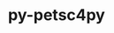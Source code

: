 ---
title: "py-petsc4py"
layout: cache
categories: [package, develop]
meta: {"versions": ["3.21.3", "3.21.4", "3.21.5"], "compilers": ["cce@=15.0.1", "gcc@=11.4.0", "gcc@=9.4.0", "oneapi@=2024.2.0", "oneapi@=2024.2.1"], "oss": ["rhel8", "ubuntu20.04", "ubuntu22.04"], "platforms": ["linux"], "targets": ["neoverse_v1", "neoverse_v2", "ppc64le", "x86_64_v3", "zen4"], "stacks": ["e4s", "e4s-cray-rhel", "e4s-neoverse-v2", "e4s-neoverse_v1", "e4s-oneapi", "e4s-power", "root"], "num_specs": 115, "num_specs_by_stack": {"root": 115, "e4s-cray-rhel": 19, "e4s-power": 19, "e4s-neoverse_v1": 20, "e4s-neoverse-v2": 20, "e4s": 19, "e4s-oneapi": 18}}
spec_details: [{"hash": "svro6z4ogvsu7s3zg3546c4rrkij7qmg", "compiler": "cce@=15.0.1", "versions": ["3.21.4"], "os": "rhel8", "platform": "linux", "target": "zen4", "variants": ["build_system=python_pip", "+mpi"], "stacks": ["root", "e4s-cray-rhel"], "size": "-", "tarball": "https://binaries.spack.io/develop/build_cache/linux-rhel8-zen4/cce-15.0.1/py-petsc4py-3.21.4/linux-rhel8-zen4-cce-15.0.1-py-petsc4py-3.21.4-svro6z4ogvsu7s3zg3546c4rrkij7qmg.spack"}, {"hash": "wkrttvf6yv2r2442zrvad4ufz6ssj2kh", "compiler": "cce@=15.0.1", "versions": ["3.21.4"], "os": "rhel8", "platform": "linux", "target": "zen4", "variants": ["build_system=python_pip", "+mpi"], "stacks": ["root", "e4s-cray-rhel"], "size": "-", "tarball": "https://binaries.spack.io/develop/build_cache/linux-rhel8-zen4/cce-15.0.1/py-petsc4py-3.21.4/linux-rhel8-zen4-cce-15.0.1-py-petsc4py-3.21.4-wkrttvf6yv2r2442zrvad4ufz6ssj2kh.spack"}, {"hash": "n2rm2s2dqhr4mqyc4znhfr4dccrswcsi", "compiler": "cce@=15.0.1", "versions": ["3.21.4"], "os": "rhel8", "platform": "linux", "target": "zen4", "variants": ["build_system=python_pip", "+mpi"], "stacks": ["root", "e4s-cray-rhel"], "size": "-", "tarball": "https://binaries.spack.io/develop/build_cache/linux-rhel8-zen4/cce-15.0.1/py-petsc4py-3.21.4/linux-rhel8-zen4-cce-15.0.1-py-petsc4py-3.21.4-n2rm2s2dqhr4mqyc4znhfr4dccrswcsi.spack"}, {"hash": "3nr4pvfgocgt4266gmbqp3zdp5uof3gd", "compiler": "cce@=15.0.1", "versions": ["3.21.5"], "os": "rhel8", "platform": "linux", "target": "zen4", "variants": ["build_system=python_pip", "+mpi"], "stacks": ["root", "e4s-cray-rhel"], "size": "-", "tarball": "https://binaries.spack.io/develop/build_cache/linux-rhel8-zen4/cce-15.0.1/py-petsc4py-3.21.5/linux-rhel8-zen4-cce-15.0.1-py-petsc4py-3.21.5-3nr4pvfgocgt4266gmbqp3zdp5uof3gd.spack"}, {"hash": "hlgajmocooxcktu2zwqck3vl7lv4yzlt", "compiler": "cce@=15.0.1", "versions": ["3.21.5"], "os": "rhel8", "platform": "linux", "target": "zen4", "variants": ["build_system=python_pip", "+mpi"], "stacks": ["root", "e4s-cray-rhel"], "size": "-", "tarball": "https://binaries.spack.io/develop/build_cache/linux-rhel8-zen4/cce-15.0.1/py-petsc4py-3.21.5/linux-rhel8-zen4-cce-15.0.1-py-petsc4py-3.21.5-hlgajmocooxcktu2zwqck3vl7lv4yzlt.spack"}, {"hash": "axnydpvubte3jtfudanag5cgyy3uszkk", "compiler": "cce@=15.0.1", "versions": ["3.21.3"], "os": "rhel8", "platform": "linux", "target": "zen4", "variants": ["build_system=python_pip", "+mpi"], "stacks": ["root", "e4s-cray-rhel"], "size": "-", "tarball": "https://binaries.spack.io/develop/build_cache/linux-rhel8-zen4/cce-15.0.1/py-petsc4py-3.21.3/linux-rhel8-zen4-cce-15.0.1-py-petsc4py-3.21.3-axnydpvubte3jtfudanag5cgyy3uszkk.spack"}, {"hash": "fnmcuopcurf6mlvytbaq44nslowb3del", "compiler": "cce@=15.0.1", "versions": ["3.21.3"], "os": "rhel8", "platform": "linux", "target": "zen4", "variants": ["build_system=python_pip", "+mpi"], "stacks": ["root", "e4s-cray-rhel"], "size": "-", "tarball": "https://binaries.spack.io/develop/build_cache/linux-rhel8-zen4/cce-15.0.1/py-petsc4py-3.21.3/linux-rhel8-zen4-cce-15.0.1-py-petsc4py-3.21.3-fnmcuopcurf6mlvytbaq44nslowb3del.spack"}, {"hash": "2hvi2ridpotirkfd4m5uegqstukucico", "compiler": "cce@=15.0.1", "versions": ["3.21.4"], "os": "rhel8", "platform": "linux", "target": "zen4", "variants": ["build_system=python_pip", "+mpi"], "stacks": ["root", "e4s-cray-rhel"], "size": "-", "tarball": "https://binaries.spack.io/develop/build_cache/linux-rhel8-zen4/cce-15.0.1/py-petsc4py-3.21.4/linux-rhel8-zen4-cce-15.0.1-py-petsc4py-3.21.4-2hvi2ridpotirkfd4m5uegqstukucico.spack"}, {"hash": "g53nbtfoowlzrtnvilre7dm72rfmg2h5", "compiler": "cce@=15.0.1", "versions": ["3.21.4"], "os": "rhel8", "platform": "linux", "target": "zen4", "variants": ["build_system=python_pip", "+mpi"], "stacks": ["root", "e4s-cray-rhel"], "size": "-", "tarball": "https://binaries.spack.io/develop/build_cache/linux-rhel8-zen4/cce-15.0.1/py-petsc4py-3.21.4/linux-rhel8-zen4-cce-15.0.1-py-petsc4py-3.21.4-g53nbtfoowlzrtnvilre7dm72rfmg2h5.spack"}, {"hash": "hec3tmopiwp6zxeyevpixhpavv3bq23v", "compiler": "cce@=15.0.1", "versions": ["3.21.4"], "os": "rhel8", "platform": "linux", "target": "zen4", "variants": ["build_system=python_pip", "+mpi"], "stacks": ["root", "e4s-cray-rhel"], "size": "-", "tarball": "https://binaries.spack.io/develop/build_cache/linux-rhel8-zen4/cce-15.0.1/py-petsc4py-3.21.4/linux-rhel8-zen4-cce-15.0.1-py-petsc4py-3.21.4-hec3tmopiwp6zxeyevpixhpavv3bq23v.spack"}, {"hash": "i36gcd2qivijdzeln5yhwem6bscq3usm", "compiler": "cce@=15.0.1", "versions": ["3.21.4"], "os": "rhel8", "platform": "linux", "target": "zen4", "variants": ["build_system=python_pip", "+mpi"], "stacks": ["root", "e4s-cray-rhel"], "size": "-", "tarball": "https://binaries.spack.io/develop/build_cache/linux-rhel8-zen4/cce-15.0.1/py-petsc4py-3.21.4/linux-rhel8-zen4-cce-15.0.1-py-petsc4py-3.21.4-i36gcd2qivijdzeln5yhwem6bscq3usm.spack"}, {"hash": "6yeiknjfaqn4ht3sfv44iqdgusidfrk4", "compiler": "cce@=15.0.1", "versions": ["3.21.4"], "os": "rhel8", "platform": "linux", "target": "zen4", "variants": ["build_system=python_pip", "+mpi"], "stacks": ["root", "e4s-cray-rhel"], "size": "-", "tarball": "https://binaries.spack.io/develop/build_cache/linux-rhel8-zen4/cce-15.0.1/py-petsc4py-3.21.4/linux-rhel8-zen4-cce-15.0.1-py-petsc4py-3.21.4-6yeiknjfaqn4ht3sfv44iqdgusidfrk4.spack"}, {"hash": "iab77kcnujcq5uliazcnaohw4fj7usyr", "compiler": "cce@=15.0.1", "versions": ["3.21.3"], "os": "rhel8", "platform": "linux", "target": "zen4", "variants": ["build_system=python_pip", "+mpi"], "stacks": ["root", "e4s-cray-rhel"], "size": "-", "tarball": "https://binaries.spack.io/develop/build_cache/linux-rhel8-zen4/cce-15.0.1/py-petsc4py-3.21.3/linux-rhel8-zen4-cce-15.0.1-py-petsc4py-3.21.3-iab77kcnujcq5uliazcnaohw4fj7usyr.spack"}, {"hash": "2yfrstgfx36qk2vivbrlapanwy4ismta", "compiler": "cce@=15.0.1", "versions": ["3.21.4"], "os": "rhel8", "platform": "linux", "target": "zen4", "variants": ["build_system=python_pip", "+mpi"], "stacks": ["root", "e4s-cray-rhel"], "size": "-", "tarball": "https://binaries.spack.io/develop/build_cache/linux-rhel8-zen4/cce-15.0.1/py-petsc4py-3.21.4/linux-rhel8-zen4-cce-15.0.1-py-petsc4py-3.21.4-2yfrstgfx36qk2vivbrlapanwy4ismta.spack"}, {"hash": "rwagiutx54bsln5m7bysp4rqvtosaqcl", "compiler": "cce@=15.0.1", "versions": ["3.21.5"], "os": "rhel8", "platform": "linux", "target": "zen4", "variants": ["build_system=python_pip", "+mpi"], "stacks": ["root", "e4s-cray-rhel"], "size": "-", "tarball": "https://binaries.spack.io/develop/build_cache/linux-rhel8-zen4/cce-15.0.1/py-petsc4py-3.21.5/linux-rhel8-zen4-cce-15.0.1-py-petsc4py-3.21.5-rwagiutx54bsln5m7bysp4rqvtosaqcl.spack"}, {"hash": "u4kl4vjn556qo5cic7i5flv6gpxyh5q4", "compiler": "cce@=15.0.1", "versions": ["3.21.5"], "os": "rhel8", "platform": "linux", "target": "zen4", "variants": ["build_system=python_pip", "+mpi"], "stacks": ["root", "e4s-cray-rhel"], "size": "-", "tarball": "https://binaries.spack.io/develop/build_cache/linux-rhel8-zen4/cce-15.0.1/py-petsc4py-3.21.5/linux-rhel8-zen4-cce-15.0.1-py-petsc4py-3.21.5-u4kl4vjn556qo5cic7i5flv6gpxyh5q4.spack"}, {"hash": "sacgnadgaq3b34r44pn6ijkofkmn2kog", "compiler": "cce@=15.0.1", "versions": ["3.21.5"], "os": "rhel8", "platform": "linux", "target": "zen4", "variants": ["build_system=python_pip", "+mpi"], "stacks": ["root", "e4s-cray-rhel"], "size": "-", "tarball": "https://binaries.spack.io/develop/build_cache/linux-rhel8-zen4/cce-15.0.1/py-petsc4py-3.21.5/linux-rhel8-zen4-cce-15.0.1-py-petsc4py-3.21.5-sacgnadgaq3b34r44pn6ijkofkmn2kog.spack"}, {"hash": "372fppw5qjaxri7hqg5m76yqam64f7nz", "compiler": "cce@=15.0.1", "versions": ["3.21.5"], "os": "rhel8", "platform": "linux", "target": "zen4", "variants": ["build_system=python_pip", "+mpi"], "stacks": ["root", "e4s-cray-rhel"], "size": "-", "tarball": "https://binaries.spack.io/develop/build_cache/linux-rhel8-zen4/cce-15.0.1/py-petsc4py-3.21.5/linux-rhel8-zen4-cce-15.0.1-py-petsc4py-3.21.5-372fppw5qjaxri7hqg5m76yqam64f7nz.spack"}, {"hash": "hlfjxs3wwxnqyahfey7g2z6qtfpzgc66", "compiler": "cce@=15.0.1", "versions": ["3.21.4"], "os": "rhel8", "platform": "linux", "target": "zen4", "variants": ["build_system=python_pip", "+mpi"], "stacks": ["root", "e4s-cray-rhel"], "size": "-", "tarball": "https://binaries.spack.io/develop/build_cache/linux-rhel8-zen4/cce-15.0.1/py-petsc4py-3.21.4/linux-rhel8-zen4-cce-15.0.1-py-petsc4py-3.21.4-hlfjxs3wwxnqyahfey7g2z6qtfpzgc66.spack"}, {"hash": "5kcumkfid3tvzpuhqdn3vponazgqjbr2", "compiler": "gcc@=9.4.0", "versions": ["3.21.4"], "os": "ubuntu20.04", "platform": "linux", "target": "ppc64le", "variants": ["build_system=python_pip", "+mpi"], "stacks": ["root", "e4s-power"], "size": "-", "tarball": "https://binaries.spack.io/develop/build_cache/linux-ubuntu20.04-ppc64le/gcc-9.4.0/py-petsc4py-3.21.4/linux-ubuntu20.04-ppc64le-gcc-9.4.0-py-petsc4py-3.21.4-5kcumkfid3tvzpuhqdn3vponazgqjbr2.spack"}, {"hash": "b3jb2kt63bz3pbhueg35gpyb2qhv6c6e", "compiler": "gcc@=9.4.0", "versions": ["3.21.4"], "os": "ubuntu20.04", "platform": "linux", "target": "ppc64le", "variants": ["build_system=python_pip", "+mpi"], "stacks": ["root", "e4s-power"], "size": "-", "tarball": "https://binaries.spack.io/develop/build_cache/linux-ubuntu20.04-ppc64le/gcc-9.4.0/py-petsc4py-3.21.4/linux-ubuntu20.04-ppc64le-gcc-9.4.0-py-petsc4py-3.21.4-b3jb2kt63bz3pbhueg35gpyb2qhv6c6e.spack"}, {"hash": "eu32xjelbonpvkd6v6htvmv57d77wrv3", "compiler": "gcc@=9.4.0", "versions": ["3.21.5"], "os": "ubuntu20.04", "platform": "linux", "target": "ppc64le", "variants": ["build_system=python_pip", "+mpi"], "stacks": ["root", "e4s-power"], "size": "-", "tarball": "https://binaries.spack.io/develop/build_cache/linux-ubuntu20.04-ppc64le/gcc-9.4.0/py-petsc4py-3.21.5/linux-ubuntu20.04-ppc64le-gcc-9.4.0-py-petsc4py-3.21.5-eu32xjelbonpvkd6v6htvmv57d77wrv3.spack"}, {"hash": "ncnzynwuk3qwjk26p6mi56r4ih5y5nxq", "compiler": "gcc@=9.4.0", "versions": ["3.21.4"], "os": "ubuntu20.04", "platform": "linux", "target": "ppc64le", "variants": ["build_system=python_pip", "+mpi"], "stacks": ["root", "e4s-power"], "size": "-", "tarball": "https://binaries.spack.io/develop/build_cache/linux-ubuntu20.04-ppc64le/gcc-9.4.0/py-petsc4py-3.21.4/linux-ubuntu20.04-ppc64le-gcc-9.4.0-py-petsc4py-3.21.4-ncnzynwuk3qwjk26p6mi56r4ih5y5nxq.spack"}, {"hash": "dooqoygxwah3rxhjozhbxj34mtmcyabc", "compiler": "gcc@=9.4.0", "versions": ["3.21.3"], "os": "ubuntu20.04", "platform": "linux", "target": "ppc64le", "variants": ["build_system=python_pip", "+mpi"], "stacks": ["root", "e4s-power"], "size": "-", "tarball": "https://binaries.spack.io/develop/build_cache/linux-ubuntu20.04-ppc64le/gcc-9.4.0/py-petsc4py-3.21.3/linux-ubuntu20.04-ppc64le-gcc-9.4.0-py-petsc4py-3.21.3-dooqoygxwah3rxhjozhbxj34mtmcyabc.spack"}, {"hash": "obacocr5qh2hndtxyfyaqp72dkozqgv5", "compiler": "gcc@=9.4.0", "versions": ["3.21.3"], "os": "ubuntu20.04", "platform": "linux", "target": "ppc64le", "variants": ["build_system=python_pip", "+mpi"], "stacks": ["root", "e4s-power"], "size": "-", "tarball": "https://binaries.spack.io/develop/build_cache/linux-ubuntu20.04-ppc64le/gcc-9.4.0/py-petsc4py-3.21.3/linux-ubuntu20.04-ppc64le-gcc-9.4.0-py-petsc4py-3.21.3-obacocr5qh2hndtxyfyaqp72dkozqgv5.spack"}, {"hash": "onwsugfdarxggugkhlw2odeabs55bbr2", "compiler": "gcc@=9.4.0", "versions": ["3.21.4"], "os": "ubuntu20.04", "platform": "linux", "target": "ppc64le", "variants": ["build_system=python_pip", "+mpi"], "stacks": ["root", "e4s-power"], "size": "-", "tarball": "https://binaries.spack.io/develop/build_cache/linux-ubuntu20.04-ppc64le/gcc-9.4.0/py-petsc4py-3.21.4/linux-ubuntu20.04-ppc64le-gcc-9.4.0-py-petsc4py-3.21.4-onwsugfdarxggugkhlw2odeabs55bbr2.spack"}, {"hash": "ca7cjxeqs36wspisdeeumisrmxd3n3ia", "compiler": "gcc@=9.4.0", "versions": ["3.21.4"], "os": "ubuntu20.04", "platform": "linux", "target": "ppc64le", "variants": ["build_system=python_pip", "+mpi"], "stacks": ["root", "e4s-power"], "size": "-", "tarball": "https://binaries.spack.io/develop/build_cache/linux-ubuntu20.04-ppc64le/gcc-9.4.0/py-petsc4py-3.21.4/linux-ubuntu20.04-ppc64le-gcc-9.4.0-py-petsc4py-3.21.4-ca7cjxeqs36wspisdeeumisrmxd3n3ia.spack"}, {"hash": "wuoxxzrxitr2wu6hzyeuwuhvcp37q2jx", "compiler": "gcc@=9.4.0", "versions": ["3.21.4"], "os": "ubuntu20.04", "platform": "linux", "target": "ppc64le", "variants": ["build_system=python_pip", "+mpi"], "stacks": ["root", "e4s-power"], "size": "-", "tarball": "https://binaries.spack.io/develop/build_cache/linux-ubuntu20.04-ppc64le/gcc-9.4.0/py-petsc4py-3.21.4/linux-ubuntu20.04-ppc64le-gcc-9.4.0-py-petsc4py-3.21.4-wuoxxzrxitr2wu6hzyeuwuhvcp37q2jx.spack"}, {"hash": "4zchoddzrvzg6wz2p46ggc7cknqvls2u", "compiler": "gcc@=9.4.0", "versions": ["3.21.5"], "os": "ubuntu20.04", "platform": "linux", "target": "ppc64le", "variants": ["build_system=python_pip", "+mpi"], "stacks": ["root", "e4s-power"], "size": "-", "tarball": "https://binaries.spack.io/develop/build_cache/linux-ubuntu20.04-ppc64le/gcc-9.4.0/py-petsc4py-3.21.5/linux-ubuntu20.04-ppc64le-gcc-9.4.0-py-petsc4py-3.21.5-4zchoddzrvzg6wz2p46ggc7cknqvls2u.spack"}, {"hash": "wv6kcan2yjve7yonl5dpdb6zmlqyrrau", "compiler": "gcc@=9.4.0", "versions": ["3.21.4"], "os": "ubuntu20.04", "platform": "linux", "target": "ppc64le", "variants": ["build_system=python_pip", "+mpi"], "stacks": ["root", "e4s-power"], "size": "-", "tarball": "https://binaries.spack.io/develop/build_cache/linux-ubuntu20.04-ppc64le/gcc-9.4.0/py-petsc4py-3.21.4/linux-ubuntu20.04-ppc64le-gcc-9.4.0-py-petsc4py-3.21.4-wv6kcan2yjve7yonl5dpdb6zmlqyrrau.spack"}, {"hash": "ysubqvpql6ds2dj6uuctt3wsbs6lwicn", "compiler": "gcc@=9.4.0", "versions": ["3.21.4"], "os": "ubuntu20.04", "platform": "linux", "target": "ppc64le", "variants": ["build_system=python_pip", "+mpi"], "stacks": ["root", "e4s-power"], "size": "-", "tarball": "https://binaries.spack.io/develop/build_cache/linux-ubuntu20.04-ppc64le/gcc-9.4.0/py-petsc4py-3.21.4/linux-ubuntu20.04-ppc64le-gcc-9.4.0-py-petsc4py-3.21.4-ysubqvpql6ds2dj6uuctt3wsbs6lwicn.spack"}, {"hash": "hkycobnnqpgidyxrlp2e65fflxd64exb", "compiler": "gcc@=9.4.0", "versions": ["3.21.3"], "os": "ubuntu20.04", "platform": "linux", "target": "ppc64le", "variants": ["build_system=python_pip", "+mpi"], "stacks": ["root", "e4s-power"], "size": "-", "tarball": "https://binaries.spack.io/develop/build_cache/linux-ubuntu20.04-ppc64le/gcc-9.4.0/py-petsc4py-3.21.3/linux-ubuntu20.04-ppc64le-gcc-9.4.0-py-petsc4py-3.21.3-hkycobnnqpgidyxrlp2e65fflxd64exb.spack"}, {"hash": "myuwk334437q3ebewnkbvkfduvy6atsu", "compiler": "gcc@=9.4.0", "versions": ["3.21.4"], "os": "ubuntu20.04", "platform": "linux", "target": "ppc64le", "variants": ["build_system=python_pip", "+mpi"], "stacks": ["root", "e4s-power"], "size": "-", "tarball": "https://binaries.spack.io/develop/build_cache/linux-ubuntu20.04-ppc64le/gcc-9.4.0/py-petsc4py-3.21.4/linux-ubuntu20.04-ppc64le-gcc-9.4.0-py-petsc4py-3.21.4-myuwk334437q3ebewnkbvkfduvy6atsu.spack"}, {"hash": "z5uk54im2g3lwe7qz6v35z277ersbvpj", "compiler": "gcc@=9.4.0", "versions": ["3.21.4"], "os": "ubuntu20.04", "platform": "linux", "target": "ppc64le", "variants": ["build_system=python_pip", "+mpi"], "stacks": ["root", "e4s-power"], "size": "-", "tarball": "https://binaries.spack.io/develop/build_cache/linux-ubuntu20.04-ppc64le/gcc-9.4.0/py-petsc4py-3.21.4/linux-ubuntu20.04-ppc64le-gcc-9.4.0-py-petsc4py-3.21.4-z5uk54im2g3lwe7qz6v35z277ersbvpj.spack"}, {"hash": "wipzgur6eqvp7mb3tu5erulnzhugus3d", "compiler": "gcc@=9.4.0", "versions": ["3.21.5"], "os": "ubuntu20.04", "platform": "linux", "target": "ppc64le", "variants": ["build_system=python_pip", "+mpi"], "stacks": ["root", "e4s-power"], "size": "-", "tarball": "https://binaries.spack.io/develop/build_cache/linux-ubuntu20.04-ppc64le/gcc-9.4.0/py-petsc4py-3.21.5/linux-ubuntu20.04-ppc64le-gcc-9.4.0-py-petsc4py-3.21.5-wipzgur6eqvp7mb3tu5erulnzhugus3d.spack"}, {"hash": "77u65paud2llr4xiprzzsqjg35xszyzu", "compiler": "gcc@=9.4.0", "versions": ["3.21.5"], "os": "ubuntu20.04", "platform": "linux", "target": "ppc64le", "variants": ["build_system=python_pip", "+mpi"], "stacks": ["root", "e4s-power"], "size": "-", "tarball": "https://binaries.spack.io/develop/build_cache/linux-ubuntu20.04-ppc64le/gcc-9.4.0/py-petsc4py-3.21.5/linux-ubuntu20.04-ppc64le-gcc-9.4.0-py-petsc4py-3.21.5-77u65paud2llr4xiprzzsqjg35xszyzu.spack"}, {"hash": "kecn4f672tcd3tqiuxk23n7pcjzy4rri", "compiler": "gcc@=9.4.0", "versions": ["3.21.5"], "os": "ubuntu20.04", "platform": "linux", "target": "ppc64le", "variants": ["build_system=python_pip", "+mpi"], "stacks": ["root", "e4s-power"], "size": "-", "tarball": "https://binaries.spack.io/develop/build_cache/linux-ubuntu20.04-ppc64le/gcc-9.4.0/py-petsc4py-3.21.5/linux-ubuntu20.04-ppc64le-gcc-9.4.0-py-petsc4py-3.21.5-kecn4f672tcd3tqiuxk23n7pcjzy4rri.spack"}, {"hash": "2c7yignxmoaiyvjp6a56pt3tuljtnitg", "compiler": "gcc@=9.4.0", "versions": ["3.21.5"], "os": "ubuntu20.04", "platform": "linux", "target": "ppc64le", "variants": ["build_system=python_pip", "+mpi"], "stacks": ["root", "e4s-power"], "size": "-", "tarball": "https://binaries.spack.io/develop/build_cache/linux-ubuntu20.04-ppc64le/gcc-9.4.0/py-petsc4py-3.21.5/linux-ubuntu20.04-ppc64le-gcc-9.4.0-py-petsc4py-3.21.5-2c7yignxmoaiyvjp6a56pt3tuljtnitg.spack"}, {"hash": "pjzdxwsfe7p2qwqytn6ogwb6qjaw3ukh", "compiler": "gcc@=11.4.0", "versions": ["3.21.4"], "os": "ubuntu22.04", "platform": "linux", "target": "neoverse_v1", "variants": ["build_system=python_pip", "+mpi"], "stacks": ["root", "e4s-neoverse_v1"], "size": "-", "tarball": "https://binaries.spack.io/develop/build_cache/linux-ubuntu22.04-neoverse_v1/gcc-11.4.0/py-petsc4py-3.21.4/linux-ubuntu22.04-neoverse_v1-gcc-11.4.0-py-petsc4py-3.21.4-pjzdxwsfe7p2qwqytn6ogwb6qjaw3ukh.spack"}, {"hash": "5z5catoil2ziwwxk2ydkt4xiuxludn6u", "compiler": "gcc@=11.4.0", "versions": ["3.21.5"], "os": "ubuntu22.04", "platform": "linux", "target": "neoverse_v1", "variants": ["build_system=python_pip", "+mpi"], "stacks": ["root", "e4s-neoverse_v1"], "size": "-", "tarball": "https://binaries.spack.io/develop/build_cache/linux-ubuntu22.04-neoverse_v1/gcc-11.4.0/py-petsc4py-3.21.5/linux-ubuntu22.04-neoverse_v1-gcc-11.4.0-py-petsc4py-3.21.5-5z5catoil2ziwwxk2ydkt4xiuxludn6u.spack"}, {"hash": "tvfhfchzwemizdvax4tzzmh52n7la6go", "compiler": "gcc@=11.4.0", "versions": ["3.21.4"], "os": "ubuntu22.04", "platform": "linux", "target": "neoverse_v1", "variants": ["build_system=python_pip", "+mpi"], "stacks": ["root", "e4s-neoverse_v1"], "size": "-", "tarball": "https://binaries.spack.io/develop/build_cache/linux-ubuntu22.04-neoverse_v1/gcc-11.4.0/py-petsc4py-3.21.4/linux-ubuntu22.04-neoverse_v1-gcc-11.4.0-py-petsc4py-3.21.4-tvfhfchzwemizdvax4tzzmh52n7la6go.spack"}, {"hash": "6e4drnvyucucbflpm2fjddzoyf63pqmc", "compiler": "gcc@=11.4.0", "versions": ["3.21.4"], "os": "ubuntu22.04", "platform": "linux", "target": "neoverse_v1", "variants": ["build_system=python_pip", "+mpi"], "stacks": ["root", "e4s-neoverse_v1"], "size": "-", "tarball": "https://binaries.spack.io/develop/build_cache/linux-ubuntu22.04-neoverse_v1/gcc-11.4.0/py-petsc4py-3.21.4/linux-ubuntu22.04-neoverse_v1-gcc-11.4.0-py-petsc4py-3.21.4-6e4drnvyucucbflpm2fjddzoyf63pqmc.spack"}, {"hash": "uxrtlg5yepfviee4b6p2k2syjobsgygy", "compiler": "gcc@=11.4.0", "versions": ["3.21.4"], "os": "ubuntu22.04", "platform": "linux", "target": "neoverse_v1", "variants": ["build_system=python_pip", "+mpi"], "stacks": ["root", "e4s-neoverse_v1"], "size": "-", "tarball": "https://binaries.spack.io/develop/build_cache/linux-ubuntu22.04-neoverse_v1/gcc-11.4.0/py-petsc4py-3.21.4/linux-ubuntu22.04-neoverse_v1-gcc-11.4.0-py-petsc4py-3.21.4-uxrtlg5yepfviee4b6p2k2syjobsgygy.spack"}, {"hash": "hucy7gp73ld42f2ta4fporz4u5r6zs5a", "compiler": "gcc@=11.4.0", "versions": ["3.21.3"], "os": "ubuntu22.04", "platform": "linux", "target": "neoverse_v1", "variants": ["build_system=python_pip", "+mpi"], "stacks": ["root", "e4s-neoverse_v1"], "size": "-", "tarball": "https://binaries.spack.io/develop/build_cache/linux-ubuntu22.04-neoverse_v1/gcc-11.4.0/py-petsc4py-3.21.3/linux-ubuntu22.04-neoverse_v1-gcc-11.4.0-py-petsc4py-3.21.3-hucy7gp73ld42f2ta4fporz4u5r6zs5a.spack"}, {"hash": "5t6ducw67o3xgysvlbm3oetx7ydfwand", "compiler": "gcc@=11.4.0", "versions": ["3.21.4"], "os": "ubuntu22.04", "platform": "linux", "target": "neoverse_v1", "variants": ["build_system=python_pip", "+mpi"], "stacks": ["root", "e4s-neoverse_v1"], "size": "-", "tarball": "https://binaries.spack.io/develop/build_cache/linux-ubuntu22.04-neoverse_v1/gcc-11.4.0/py-petsc4py-3.21.4/linux-ubuntu22.04-neoverse_v1-gcc-11.4.0-py-petsc4py-3.21.4-5t6ducw67o3xgysvlbm3oetx7ydfwand.spack"}, {"hash": "vnvfiuonipy72i37wrpoyqvznbbe5ihm", "compiler": "gcc@=11.4.0", "versions": ["3.21.4"], "os": "ubuntu22.04", "platform": "linux", "target": "neoverse_v1", "variants": ["build_system=python_pip", "+mpi"], "stacks": ["root", "e4s-neoverse_v1"], "size": "-", "tarball": "https://binaries.spack.io/develop/build_cache/linux-ubuntu22.04-neoverse_v1/gcc-11.4.0/py-petsc4py-3.21.4/linux-ubuntu22.04-neoverse_v1-gcc-11.4.0-py-petsc4py-3.21.4-vnvfiuonipy72i37wrpoyqvznbbe5ihm.spack"}, {"hash": "hyjadbgfiwjfbrp2s75mw3mgux5xb2wx", "compiler": "gcc@=11.4.0", "versions": ["3.21.4"], "os": "ubuntu22.04", "platform": "linux", "target": "neoverse_v1", "variants": ["build_system=python_pip", "+mpi"], "stacks": ["root", "e4s-neoverse_v1"], "size": "-", "tarball": "https://binaries.spack.io/develop/build_cache/linux-ubuntu22.04-neoverse_v1/gcc-11.4.0/py-petsc4py-3.21.4/linux-ubuntu22.04-neoverse_v1-gcc-11.4.0-py-petsc4py-3.21.4-hyjadbgfiwjfbrp2s75mw3mgux5xb2wx.spack"}, {"hash": "uczlnyvgk3gszvdlety42766zcdpyo3z", "compiler": "gcc@=11.4.0", "versions": ["3.21.3"], "os": "ubuntu22.04", "platform": "linux", "target": "neoverse_v1", "variants": ["build_system=python_pip", "+mpi"], "stacks": ["root", "e4s-neoverse_v1"], "size": "-", "tarball": "https://binaries.spack.io/develop/build_cache/linux-ubuntu22.04-neoverse_v1/gcc-11.4.0/py-petsc4py-3.21.3/linux-ubuntu22.04-neoverse_v1-gcc-11.4.0-py-petsc4py-3.21.3-uczlnyvgk3gszvdlety42766zcdpyo3z.spack"}, {"hash": "v4xwnnhqp5sd3dzvrxxvxjgpjrizlvda", "compiler": "gcc@=11.4.0", "versions": ["3.21.4"], "os": "ubuntu22.04", "platform": "linux", "target": "neoverse_v1", "variants": ["build_system=python_pip", "+mpi"], "stacks": ["root", "e4s-neoverse_v1"], "size": "-", "tarball": "https://binaries.spack.io/develop/build_cache/linux-ubuntu22.04-neoverse_v1/gcc-11.4.0/py-petsc4py-3.21.4/linux-ubuntu22.04-neoverse_v1-gcc-11.4.0-py-petsc4py-3.21.4-v4xwnnhqp5sd3dzvrxxvxjgpjrizlvda.spack"}, {"hash": "fph3waib43li4r4xaeederrdssda3hov", "compiler": "gcc@=11.4.0", "versions": ["3.21.3"], "os": "ubuntu22.04", "platform": "linux", "target": "neoverse_v1", "variants": ["build_system=python_pip", "+mpi"], "stacks": ["root", "e4s-neoverse_v1"], "size": "-", "tarball": "https://binaries.spack.io/develop/build_cache/linux-ubuntu22.04-neoverse_v1/gcc-11.4.0/py-petsc4py-3.21.3/linux-ubuntu22.04-neoverse_v1-gcc-11.4.0-py-petsc4py-3.21.3-fph3waib43li4r4xaeederrdssda3hov.spack"}, {"hash": "mfvtpkjs4kbl27qdc25hfggnxxo3kogv", "compiler": "gcc@=11.4.0", "versions": ["3.21.4"], "os": "ubuntu22.04", "platform": "linux", "target": "neoverse_v1", "variants": ["build_system=python_pip", "+mpi"], "stacks": ["root", "e4s-neoverse_v1"], "size": "-", "tarball": "https://binaries.spack.io/develop/build_cache/linux-ubuntu22.04-neoverse_v1/gcc-11.4.0/py-petsc4py-3.21.4/linux-ubuntu22.04-neoverse_v1-gcc-11.4.0-py-petsc4py-3.21.4-mfvtpkjs4kbl27qdc25hfggnxxo3kogv.spack"}, {"hash": "zt6zlqe6dx5po5hqjsl6gcfpxisg54g2", "compiler": "gcc@=11.4.0", "versions": ["3.21.4"], "os": "ubuntu22.04", "platform": "linux", "target": "neoverse_v1", "variants": ["build_system=python_pip", "+mpi"], "stacks": ["root", "e4s-neoverse_v1"], "size": "-", "tarball": "https://binaries.spack.io/develop/build_cache/linux-ubuntu22.04-neoverse_v1/gcc-11.4.0/py-petsc4py-3.21.4/linux-ubuntu22.04-neoverse_v1-gcc-11.4.0-py-petsc4py-3.21.4-zt6zlqe6dx5po5hqjsl6gcfpxisg54g2.spack"}, {"hash": "wgfqkzp4hblhlxq4g5q3p62avr2pf4qa", "compiler": "gcc@=11.4.0", "versions": ["3.21.4"], "os": "ubuntu22.04", "platform": "linux", "target": "neoverse_v1", "variants": ["build_system=python_pip", "+mpi"], "stacks": ["root", "e4s-neoverse_v1"], "size": "-", "tarball": "https://binaries.spack.io/develop/build_cache/linux-ubuntu22.04-neoverse_v1/gcc-11.4.0/py-petsc4py-3.21.4/linux-ubuntu22.04-neoverse_v1-gcc-11.4.0-py-petsc4py-3.21.4-wgfqkzp4hblhlxq4g5q3p62avr2pf4qa.spack"}, {"hash": "abrosrt4y42ebvwzquptsci4mqlujj52", "compiler": "gcc@=11.4.0", "versions": ["3.21.5"], "os": "ubuntu22.04", "platform": "linux", "target": "neoverse_v1", "variants": ["build_system=python_pip", "+mpi"], "stacks": ["root", "e4s-neoverse_v1"], "size": "-", "tarball": "https://binaries.spack.io/develop/build_cache/linux-ubuntu22.04-neoverse_v1/gcc-11.4.0/py-petsc4py-3.21.5/linux-ubuntu22.04-neoverse_v1-gcc-11.4.0-py-petsc4py-3.21.5-abrosrt4y42ebvwzquptsci4mqlujj52.spack"}, {"hash": "65okvd5fpd27guosislppihganplwmn4", "compiler": "gcc@=11.4.0", "versions": ["3.21.5"], "os": "ubuntu22.04", "platform": "linux", "target": "neoverse_v1", "variants": ["build_system=python_pip", "+mpi"], "stacks": ["root", "e4s-neoverse_v1"], "size": "-", "tarball": "https://binaries.spack.io/develop/build_cache/linux-ubuntu22.04-neoverse_v1/gcc-11.4.0/py-petsc4py-3.21.5/linux-ubuntu22.04-neoverse_v1-gcc-11.4.0-py-petsc4py-3.21.5-65okvd5fpd27guosislppihganplwmn4.spack"}, {"hash": "fkih6bazzq7ngzfrce5qflblus6dmtcj", "compiler": "gcc@=11.4.0", "versions": ["3.21.5"], "os": "ubuntu22.04", "platform": "linux", "target": "neoverse_v1", "variants": ["build_system=python_pip", "+mpi"], "stacks": ["root", "e4s-neoverse_v1"], "size": "-", "tarball": "https://binaries.spack.io/develop/build_cache/linux-ubuntu22.04-neoverse_v1/gcc-11.4.0/py-petsc4py-3.21.5/linux-ubuntu22.04-neoverse_v1-gcc-11.4.0-py-petsc4py-3.21.5-fkih6bazzq7ngzfrce5qflblus6dmtcj.spack"}, {"hash": "jo4jjafotz2l3cohcieqk2ty34zl4l5o", "compiler": "gcc@=11.4.0", "versions": ["3.21.5"], "os": "ubuntu22.04", "platform": "linux", "target": "neoverse_v1", "variants": ["build_system=python_pip", "+mpi"], "stacks": ["root", "e4s-neoverse_v1"], "size": "-", "tarball": "https://binaries.spack.io/develop/build_cache/linux-ubuntu22.04-neoverse_v1/gcc-11.4.0/py-petsc4py-3.21.5/linux-ubuntu22.04-neoverse_v1-gcc-11.4.0-py-petsc4py-3.21.5-jo4jjafotz2l3cohcieqk2ty34zl4l5o.spack"}, {"hash": "p4475udkkfvfqv7jg6caqzqp2s66onbx", "compiler": "gcc@=11.4.0", "versions": ["3.21.5"], "os": "ubuntu22.04", "platform": "linux", "target": "neoverse_v1", "variants": ["build_system=python_pip", "+mpi"], "stacks": ["root", "e4s-neoverse_v1"], "size": "-", "tarball": "https://binaries.spack.io/develop/build_cache/linux-ubuntu22.04-neoverse_v1/gcc-11.4.0/py-petsc4py-3.21.5/linux-ubuntu22.04-neoverse_v1-gcc-11.4.0-py-petsc4py-3.21.5-p4475udkkfvfqv7jg6caqzqp2s66onbx.spack"}, {"hash": "elowgdorwve3n234tjri5wzyirxel3w7", "compiler": "gcc@=11.4.0", "versions": ["3.21.4"], "os": "ubuntu22.04", "platform": "linux", "target": "neoverse_v2", "variants": ["build_system=python_pip", "+mpi"], "stacks": ["e4s-neoverse-v2", "root"], "size": "-", "tarball": "https://binaries.spack.io/develop/build_cache/linux-ubuntu22.04-neoverse_v2/gcc-11.4.0/py-petsc4py-3.21.4/linux-ubuntu22.04-neoverse_v2-gcc-11.4.0-py-petsc4py-3.21.4-elowgdorwve3n234tjri5wzyirxel3w7.spack"}, {"hash": "d7yd4kgllamkwvc43gbojdo3abd5ee5k", "compiler": "gcc@=11.4.0", "versions": ["3.21.4"], "os": "ubuntu22.04", "platform": "linux", "target": "neoverse_v2", "variants": ["build_system=python_pip", "+mpi"], "stacks": ["e4s-neoverse-v2", "root"], "size": "-", "tarball": "https://binaries.spack.io/develop/build_cache/linux-ubuntu22.04-neoverse_v2/gcc-11.4.0/py-petsc4py-3.21.4/linux-ubuntu22.04-neoverse_v2-gcc-11.4.0-py-petsc4py-3.21.4-d7yd4kgllamkwvc43gbojdo3abd5ee5k.spack"}, {"hash": "2ufg5jblam7wafdipgjwd4m72jc66rnb", "compiler": "gcc@=11.4.0", "versions": ["3.21.4"], "os": "ubuntu22.04", "platform": "linux", "target": "neoverse_v2", "variants": ["build_system=python_pip", "+mpi"], "stacks": ["e4s-neoverse-v2", "root"], "size": "-", "tarball": "https://binaries.spack.io/develop/build_cache/linux-ubuntu22.04-neoverse_v2/gcc-11.4.0/py-petsc4py-3.21.4/linux-ubuntu22.04-neoverse_v2-gcc-11.4.0-py-petsc4py-3.21.4-2ufg5jblam7wafdipgjwd4m72jc66rnb.spack"}, {"hash": "lp5xjoqjd7kwlhbhr76mate46ryfrr2t", "compiler": "gcc@=11.4.0", "versions": ["3.21.4"], "os": "ubuntu22.04", "platform": "linux", "target": "neoverse_v2", "variants": ["build_system=python_pip", "+mpi"], "stacks": ["e4s-neoverse-v2", "root"], "size": "-", "tarball": "https://binaries.spack.io/develop/build_cache/linux-ubuntu22.04-neoverse_v2/gcc-11.4.0/py-petsc4py-3.21.4/linux-ubuntu22.04-neoverse_v2-gcc-11.4.0-py-petsc4py-3.21.4-lp5xjoqjd7kwlhbhr76mate46ryfrr2t.spack"}, {"hash": "s73xdsk66igxmkvft4bsp7xkmauljnpn", "compiler": "gcc@=11.4.0", "versions": ["3.21.4"], "os": "ubuntu22.04", "platform": "linux", "target": "neoverse_v2", "variants": ["build_system=python_pip", "+mpi"], "stacks": ["e4s-neoverse-v2", "root"], "size": "-", "tarball": "https://binaries.spack.io/develop/build_cache/linux-ubuntu22.04-neoverse_v2/gcc-11.4.0/py-petsc4py-3.21.4/linux-ubuntu22.04-neoverse_v2-gcc-11.4.0-py-petsc4py-3.21.4-s73xdsk66igxmkvft4bsp7xkmauljnpn.spack"}, {"hash": "itfcuhfytxpnuztudwspvucyo75xpzuq", "compiler": "gcc@=11.4.0", "versions": ["3.21.5"], "os": "ubuntu22.04", "platform": "linux", "target": "neoverse_v2", "variants": ["build_system=python_pip", "+mpi"], "stacks": ["e4s-neoverse-v2", "root"], "size": "-", "tarball": "https://binaries.spack.io/develop/build_cache/linux-ubuntu22.04-neoverse_v2/gcc-11.4.0/py-petsc4py-3.21.5/linux-ubuntu22.04-neoverse_v2-gcc-11.4.0-py-petsc4py-3.21.5-itfcuhfytxpnuztudwspvucyo75xpzuq.spack"}, {"hash": "2m2hmjfdadj6ng6w52gmzzlsqldtsbax", "compiler": "gcc@=11.4.0", "versions": ["3.21.4"], "os": "ubuntu22.04", "platform": "linux", "target": "neoverse_v2", "variants": ["build_system=python_pip", "+mpi"], "stacks": ["e4s-neoverse-v2", "root"], "size": "-", "tarball": "https://binaries.spack.io/develop/build_cache/linux-ubuntu22.04-neoverse_v2/gcc-11.4.0/py-petsc4py-3.21.4/linux-ubuntu22.04-neoverse_v2-gcc-11.4.0-py-petsc4py-3.21.4-2m2hmjfdadj6ng6w52gmzzlsqldtsbax.spack"}, {"hash": "2xth7jtm7wju6gd44nz7yjvth6cv5xr5", "compiler": "gcc@=11.4.0", "versions": ["3.21.3"], "os": "ubuntu22.04", "platform": "linux", "target": "neoverse_v2", "variants": ["build_system=python_pip", "+mpi"], "stacks": ["e4s-neoverse-v2", "root"], "size": "-", "tarball": "https://binaries.spack.io/develop/build_cache/linux-ubuntu22.04-neoverse_v2/gcc-11.4.0/py-petsc4py-3.21.3/linux-ubuntu22.04-neoverse_v2-gcc-11.4.0-py-petsc4py-3.21.3-2xth7jtm7wju6gd44nz7yjvth6cv5xr5.spack"}, {"hash": "iuuoo63d2xlkhhwjgbwj743hnu2eb7ub", "compiler": "gcc@=11.4.0", "versions": ["3.21.5"], "os": "ubuntu22.04", "platform": "linux", "target": "neoverse_v2", "variants": ["build_system=python_pip", "+mpi"], "stacks": ["e4s-neoverse-v2", "root"], "size": "-", "tarball": "https://binaries.spack.io/develop/build_cache/linux-ubuntu22.04-neoverse_v2/gcc-11.4.0/py-petsc4py-3.21.5/linux-ubuntu22.04-neoverse_v2-gcc-11.4.0-py-petsc4py-3.21.5-iuuoo63d2xlkhhwjgbwj743hnu2eb7ub.spack"}, {"hash": "ctbgmi5inoafwl3ssj6t6h6lotj6h23o", "compiler": "gcc@=11.4.0", "versions": ["3.21.5"], "os": "ubuntu22.04", "platform": "linux", "target": "neoverse_v2", "variants": ["build_system=python_pip", "+mpi"], "stacks": ["e4s-neoverse-v2", "root"], "size": "-", "tarball": "https://binaries.spack.io/develop/build_cache/linux-ubuntu22.04-neoverse_v2/gcc-11.4.0/py-petsc4py-3.21.5/linux-ubuntu22.04-neoverse_v2-gcc-11.4.0-py-petsc4py-3.21.5-ctbgmi5inoafwl3ssj6t6h6lotj6h23o.spack"}, {"hash": "ttbg22dywcmbw5w3cx2qjixliwhrwqql", "compiler": "gcc@=11.4.0", "versions": ["3.21.3"], "os": "ubuntu22.04", "platform": "linux", "target": "neoverse_v2", "variants": ["build_system=python_pip", "+mpi"], "stacks": ["e4s-neoverse-v2", "root"], "size": "-", "tarball": "https://binaries.spack.io/develop/build_cache/linux-ubuntu22.04-neoverse_v2/gcc-11.4.0/py-petsc4py-3.21.3/linux-ubuntu22.04-neoverse_v2-gcc-11.4.0-py-petsc4py-3.21.3-ttbg22dywcmbw5w3cx2qjixliwhrwqql.spack"}, {"hash": "xoq4ff7ju5b7ttghejq3u3ffmy3vc6sv", "compiler": "gcc@=11.4.0", "versions": ["3.21.4"], "os": "ubuntu22.04", "platform": "linux", "target": "neoverse_v2", "variants": ["build_system=python_pip", "+mpi"], "stacks": ["e4s-neoverse-v2", "root"], "size": "-", "tarball": "https://binaries.spack.io/develop/build_cache/linux-ubuntu22.04-neoverse_v2/gcc-11.4.0/py-petsc4py-3.21.4/linux-ubuntu22.04-neoverse_v2-gcc-11.4.0-py-petsc4py-3.21.4-xoq4ff7ju5b7ttghejq3u3ffmy3vc6sv.spack"}, {"hash": "rhwy67nuuw7qg6cwkfekao6l4rbvltza", "compiler": "gcc@=11.4.0", "versions": ["3.21.5"], "os": "ubuntu22.04", "platform": "linux", "target": "neoverse_v2", "variants": ["build_system=python_pip", "+mpi"], "stacks": ["e4s-neoverse-v2", "root"], "size": "-", "tarball": "https://binaries.spack.io/develop/build_cache/linux-ubuntu22.04-neoverse_v2/gcc-11.4.0/py-petsc4py-3.21.5/linux-ubuntu22.04-neoverse_v2-gcc-11.4.0-py-petsc4py-3.21.5-rhwy67nuuw7qg6cwkfekao6l4rbvltza.spack"}, {"hash": "426monbl3oynpgngx233m3wrcvzpl3zr", "compiler": "gcc@=11.4.0", "versions": ["3.21.4"], "os": "ubuntu22.04", "platform": "linux", "target": "neoverse_v2", "variants": ["build_system=python_pip", "+mpi"], "stacks": ["e4s-neoverse-v2", "root"], "size": "-", "tarball": "https://binaries.spack.io/develop/build_cache/linux-ubuntu22.04-neoverse_v2/gcc-11.4.0/py-petsc4py-3.21.4/linux-ubuntu22.04-neoverse_v2-gcc-11.4.0-py-petsc4py-3.21.4-426monbl3oynpgngx233m3wrcvzpl3zr.spack"}, {"hash": "ba36dxicklyv3tvuykpaspk7rzdq5nxv", "compiler": "gcc@=11.4.0", "versions": ["3.21.4"], "os": "ubuntu22.04", "platform": "linux", "target": "neoverse_v2", "variants": ["build_system=python_pip", "+mpi"], "stacks": ["e4s-neoverse-v2", "root"], "size": "-", "tarball": "https://binaries.spack.io/develop/build_cache/linux-ubuntu22.04-neoverse_v2/gcc-11.4.0/py-petsc4py-3.21.4/linux-ubuntu22.04-neoverse_v2-gcc-11.4.0-py-petsc4py-3.21.4-ba36dxicklyv3tvuykpaspk7rzdq5nxv.spack"}, {"hash": "svezzpi5l2em55br436fuuifczviocw7", "compiler": "gcc@=11.4.0", "versions": ["3.21.5"], "os": "ubuntu22.04", "platform": "linux", "target": "neoverse_v2", "variants": ["build_system=python_pip", "+mpi"], "stacks": ["e4s-neoverse-v2", "root"], "size": "-", "tarball": "https://binaries.spack.io/develop/build_cache/linux-ubuntu22.04-neoverse_v2/gcc-11.4.0/py-petsc4py-3.21.5/linux-ubuntu22.04-neoverse_v2-gcc-11.4.0-py-petsc4py-3.21.5-svezzpi5l2em55br436fuuifczviocw7.spack"}, {"hash": "mtfhqxpvraloouwmkx5ax4ruanweuoii", "compiler": "gcc@=11.4.0", "versions": ["3.21.3"], "os": "ubuntu22.04", "platform": "linux", "target": "neoverse_v2", "variants": ["build_system=python_pip", "+mpi"], "stacks": ["e4s-neoverse-v2", "root"], "size": "-", "tarball": "https://binaries.spack.io/develop/build_cache/linux-ubuntu22.04-neoverse_v2/gcc-11.4.0/py-petsc4py-3.21.3/linux-ubuntu22.04-neoverse_v2-gcc-11.4.0-py-petsc4py-3.21.3-mtfhqxpvraloouwmkx5ax4ruanweuoii.spack"}, {"hash": "bygq46vkjl2f7rlty3ifyee67zagdlg5", "compiler": "gcc@=11.4.0", "versions": ["3.21.4"], "os": "ubuntu22.04", "platform": "linux", "target": "neoverse_v2", "variants": ["build_system=python_pip", "+mpi"], "stacks": ["e4s-neoverse-v2", "root"], "size": "-", "tarball": "https://binaries.spack.io/develop/build_cache/linux-ubuntu22.04-neoverse_v2/gcc-11.4.0/py-petsc4py-3.21.4/linux-ubuntu22.04-neoverse_v2-gcc-11.4.0-py-petsc4py-3.21.4-bygq46vkjl2f7rlty3ifyee67zagdlg5.spack"}, {"hash": "s6spn23n6omvqs3ukegx5rwmvou2eh74", "compiler": "gcc@=11.4.0", "versions": ["3.21.5"], "os": "ubuntu22.04", "platform": "linux", "target": "neoverse_v2", "variants": ["build_system=python_pip", "+mpi"], "stacks": ["e4s-neoverse-v2", "root"], "size": "-", "tarball": "https://binaries.spack.io/develop/build_cache/linux-ubuntu22.04-neoverse_v2/gcc-11.4.0/py-petsc4py-3.21.5/linux-ubuntu22.04-neoverse_v2-gcc-11.4.0-py-petsc4py-3.21.5-s6spn23n6omvqs3ukegx5rwmvou2eh74.spack"}, {"hash": "qvnjvmbcala5u5jlpbsgoq5saqhmeach", "compiler": "gcc@=11.4.0", "versions": ["3.21.4"], "os": "ubuntu22.04", "platform": "linux", "target": "neoverse_v2", "variants": ["build_system=python_pip", "+mpi"], "stacks": ["e4s-neoverse-v2", "root"], "size": "-", "tarball": "https://binaries.spack.io/develop/build_cache/linux-ubuntu22.04-neoverse_v2/gcc-11.4.0/py-petsc4py-3.21.4/linux-ubuntu22.04-neoverse_v2-gcc-11.4.0-py-petsc4py-3.21.4-qvnjvmbcala5u5jlpbsgoq5saqhmeach.spack"}, {"hash": "6f3lxj7vvq2vvdj2dyttl3xrxzemhe7z", "compiler": "gcc@=11.4.0", "versions": ["3.21.5"], "os": "ubuntu22.04", "platform": "linux", "target": "x86_64_v3", "variants": ["build_system=python_pip", "+mpi"], "stacks": ["e4s", "root"], "size": "-", "tarball": "https://binaries.spack.io/develop/build_cache/linux-ubuntu22.04-x86_64_v3/gcc-11.4.0/py-petsc4py-3.21.5/linux-ubuntu22.04-x86_64_v3-gcc-11.4.0-py-petsc4py-3.21.5-6f3lxj7vvq2vvdj2dyttl3xrxzemhe7z.spack"}, {"hash": "fadl63zemjqwnh34tunvabna6g2ty7it", "compiler": "gcc@=11.4.0", "versions": ["3.21.3"], "os": "ubuntu22.04", "platform": "linux", "target": "x86_64_v3", "variants": ["build_system=python_pip", "+mpi"], "stacks": ["e4s", "root"], "size": "-", "tarball": "https://binaries.spack.io/develop/build_cache/linux-ubuntu22.04-x86_64_v3/gcc-11.4.0/py-petsc4py-3.21.3/linux-ubuntu22.04-x86_64_v3-gcc-11.4.0-py-petsc4py-3.21.3-fadl63zemjqwnh34tunvabna6g2ty7it.spack"}, {"hash": "cbzdf64xfp5huind5ivu74gaw7omzy3n", "compiler": "gcc@=11.4.0", "versions": ["3.21.4"], "os": "ubuntu22.04", "platform": "linux", "target": "x86_64_v3", "variants": ["build_system=python_pip", "+mpi"], "stacks": ["e4s", "root"], "size": "-", "tarball": "https://binaries.spack.io/develop/build_cache/linux-ubuntu22.04-x86_64_v3/gcc-11.4.0/py-petsc4py-3.21.4/linux-ubuntu22.04-x86_64_v3-gcc-11.4.0-py-petsc4py-3.21.4-cbzdf64xfp5huind5ivu74gaw7omzy3n.spack"}, {"hash": "477oem5ztrhwzahb6u2hkbtpcvrnytmg", "compiler": "gcc@=11.4.0", "versions": ["3.21.5"], "os": "ubuntu22.04", "platform": "linux", "target": "x86_64_v3", "variants": ["build_system=python_pip", "+mpi"], "stacks": ["e4s", "root"], "size": "-", "tarball": "https://binaries.spack.io/develop/build_cache/linux-ubuntu22.04-x86_64_v3/gcc-11.4.0/py-petsc4py-3.21.5/linux-ubuntu22.04-x86_64_v3-gcc-11.4.0-py-petsc4py-3.21.5-477oem5ztrhwzahb6u2hkbtpcvrnytmg.spack"}, {"hash": "d2wal6yiwimu7s45g5dnlckznrhkcjsj", "compiler": "gcc@=11.4.0", "versions": ["3.21.4"], "os": "ubuntu22.04", "platform": "linux", "target": "x86_64_v3", "variants": ["build_system=python_pip", "+mpi"], "stacks": ["e4s", "root"], "size": "-", "tarball": "https://binaries.spack.io/develop/build_cache/linux-ubuntu22.04-x86_64_v3/gcc-11.4.0/py-petsc4py-3.21.4/linux-ubuntu22.04-x86_64_v3-gcc-11.4.0-py-petsc4py-3.21.4-d2wal6yiwimu7s45g5dnlckznrhkcjsj.spack"}, {"hash": "cxm6vqxmx2e3zjahu5cq6s7nzjxqhsc3", "compiler": "gcc@=11.4.0", "versions": ["3.21.4"], "os": "ubuntu22.04", "platform": "linux", "target": "x86_64_v3", "variants": ["build_system=python_pip", "+mpi"], "stacks": ["e4s", "root"], "size": "-", "tarball": "https://binaries.spack.io/develop/build_cache/linux-ubuntu22.04-x86_64_v3/gcc-11.4.0/py-petsc4py-3.21.4/linux-ubuntu22.04-x86_64_v3-gcc-11.4.0-py-petsc4py-3.21.4-cxm6vqxmx2e3zjahu5cq6s7nzjxqhsc3.spack"}, {"hash": "m5jfhqw2s6hqeufdqsgn3n2sobotmdru", "compiler": "gcc@=11.4.0", "versions": ["3.21.4"], "os": "ubuntu22.04", "platform": "linux", "target": "x86_64_v3", "variants": ["build_system=python_pip", "+mpi"], "stacks": ["e4s", "root"], "size": "-", "tarball": "https://binaries.spack.io/develop/build_cache/linux-ubuntu22.04-x86_64_v3/gcc-11.4.0/py-petsc4py-3.21.4/linux-ubuntu22.04-x86_64_v3-gcc-11.4.0-py-petsc4py-3.21.4-m5jfhqw2s6hqeufdqsgn3n2sobotmdru.spack"}, {"hash": "oygob32hvgxlslr6hx6qbfpxpkzflp5t", "compiler": "gcc@=11.4.0", "versions": ["3.21.4"], "os": "ubuntu22.04", "platform": "linux", "target": "x86_64_v3", "variants": ["build_system=python_pip", "+mpi"], "stacks": ["e4s", "root"], "size": "-", "tarball": "https://binaries.spack.io/develop/build_cache/linux-ubuntu22.04-x86_64_v3/gcc-11.4.0/py-petsc4py-3.21.4/linux-ubuntu22.04-x86_64_v3-gcc-11.4.0-py-petsc4py-3.21.4-oygob32hvgxlslr6hx6qbfpxpkzflp5t.spack"}, {"hash": "miw3gqqi6n4aiwgu4ay5335txwbfhbf2", "compiler": "gcc@=11.4.0", "versions": ["3.21.3"], "os": "ubuntu22.04", "platform": "linux", "target": "x86_64_v3", "variants": ["build_system=python_pip", "+mpi"], "stacks": ["e4s", "root"], "size": "-", "tarball": "https://binaries.spack.io/develop/build_cache/linux-ubuntu22.04-x86_64_v3/gcc-11.4.0/py-petsc4py-3.21.3/linux-ubuntu22.04-x86_64_v3-gcc-11.4.0-py-petsc4py-3.21.3-miw3gqqi6n4aiwgu4ay5335txwbfhbf2.spack"}, {"hash": "pazqu2vbaut7ukkmza237i6cfcajntz4", "compiler": "gcc@=11.4.0", "versions": ["3.21.4"], "os": "ubuntu22.04", "platform": "linux", "target": "x86_64_v3", "variants": ["build_system=python_pip", "+mpi"], "stacks": ["e4s", "root"], "size": "-", "tarball": "https://binaries.spack.io/develop/build_cache/linux-ubuntu22.04-x86_64_v3/gcc-11.4.0/py-petsc4py-3.21.4/linux-ubuntu22.04-x86_64_v3-gcc-11.4.0-py-petsc4py-3.21.4-pazqu2vbaut7ukkmza237i6cfcajntz4.spack"}, {"hash": "hq4fl57pw5oknbeua22oz7hhv2iyvqff", "compiler": "gcc@=11.4.0", "versions": ["3.21.5"], "os": "ubuntu22.04", "platform": "linux", "target": "x86_64_v3", "variants": ["build_system=python_pip", "+mpi"], "stacks": ["e4s", "root"], "size": "-", "tarball": "https://binaries.spack.io/develop/build_cache/linux-ubuntu22.04-x86_64_v3/gcc-11.4.0/py-petsc4py-3.21.5/linux-ubuntu22.04-x86_64_v3-gcc-11.4.0-py-petsc4py-3.21.5-hq4fl57pw5oknbeua22oz7hhv2iyvqff.spack"}, {"hash": "y5cb7vfwiy36mbwy43e3v7ykdri5orhr", "compiler": "gcc@=11.4.0", "versions": ["3.21.4"], "os": "ubuntu22.04", "platform": "linux", "target": "x86_64_v3", "variants": ["build_system=python_pip", "+mpi"], "stacks": ["e4s", "root"], "size": "-", "tarball": "https://binaries.spack.io/develop/build_cache/linux-ubuntu22.04-x86_64_v3/gcc-11.4.0/py-petsc4py-3.21.4/linux-ubuntu22.04-x86_64_v3-gcc-11.4.0-py-petsc4py-3.21.4-y5cb7vfwiy36mbwy43e3v7ykdri5orhr.spack"}, {"hash": "kwxvbicdmamc52n3l4dgj7k2pcewcalw", "compiler": "gcc@=11.4.0", "versions": ["3.21.3"], "os": "ubuntu22.04", "platform": "linux", "target": "x86_64_v3", "variants": ["build_system=python_pip", "+mpi"], "stacks": ["e4s", "root"], "size": "-", "tarball": "https://binaries.spack.io/develop/build_cache/linux-ubuntu22.04-x86_64_v3/gcc-11.4.0/py-petsc4py-3.21.3/linux-ubuntu22.04-x86_64_v3-gcc-11.4.0-py-petsc4py-3.21.3-kwxvbicdmamc52n3l4dgj7k2pcewcalw.spack"}, {"hash": "um5m5szs7thncjchtjr6m4nhoidnb5st", "compiler": "gcc@=11.4.0", "versions": ["3.21.5"], "os": "ubuntu22.04", "platform": "linux", "target": "x86_64_v3", "variants": ["build_system=python_pip", "+mpi"], "stacks": ["e4s", "root"], "size": "-", "tarball": "https://binaries.spack.io/develop/build_cache/linux-ubuntu22.04-x86_64_v3/gcc-11.4.0/py-petsc4py-3.21.5/linux-ubuntu22.04-x86_64_v3-gcc-11.4.0-py-petsc4py-3.21.5-um5m5szs7thncjchtjr6m4nhoidnb5st.spack"}, {"hash": "5iygjlfdmaivvdwxk6g5na4dbct3jmhj", "compiler": "gcc@=11.4.0", "versions": ["3.21.4"], "os": "ubuntu22.04", "platform": "linux", "target": "x86_64_v3", "variants": ["build_system=python_pip", "+mpi"], "stacks": ["e4s", "root"], "size": "-", "tarball": "https://binaries.spack.io/develop/build_cache/linux-ubuntu22.04-x86_64_v3/gcc-11.4.0/py-petsc4py-3.21.4/linux-ubuntu22.04-x86_64_v3-gcc-11.4.0-py-petsc4py-3.21.4-5iygjlfdmaivvdwxk6g5na4dbct3jmhj.spack"}, {"hash": "7yqbuphdxx4v3423tm4z5j5kf2r7syql", "compiler": "gcc@=11.4.0", "versions": ["3.21.4"], "os": "ubuntu22.04", "platform": "linux", "target": "x86_64_v3", "variants": ["build_system=python_pip", "+mpi"], "stacks": ["e4s", "root"], "size": "-", "tarball": "https://binaries.spack.io/develop/build_cache/linux-ubuntu22.04-x86_64_v3/gcc-11.4.0/py-petsc4py-3.21.4/linux-ubuntu22.04-x86_64_v3-gcc-11.4.0-py-petsc4py-3.21.4-7yqbuphdxx4v3423tm4z5j5kf2r7syql.spack"}, {"hash": "5bfmibby4y2yph4chodn6cys47lsvzn4", "compiler": "gcc@=11.4.0", "versions": ["3.21.4"], "os": "ubuntu22.04", "platform": "linux", "target": "x86_64_v3", "variants": ["build_system=python_pip", "+mpi"], "stacks": ["e4s", "root"], "size": "-", "tarball": "https://binaries.spack.io/develop/build_cache/linux-ubuntu22.04-x86_64_v3/gcc-11.4.0/py-petsc4py-3.21.4/linux-ubuntu22.04-x86_64_v3-gcc-11.4.0-py-petsc4py-3.21.4-5bfmibby4y2yph4chodn6cys47lsvzn4.spack"}, {"hash": "xpfyubpxumrcdkbw23fj6tzx6dzevwae", "compiler": "gcc@=11.4.0", "versions": ["3.21.5"], "os": "ubuntu22.04", "platform": "linux", "target": "x86_64_v3", "variants": ["build_system=python_pip", "+mpi"], "stacks": ["e4s", "root"], "size": "-", "tarball": "https://binaries.spack.io/develop/build_cache/linux-ubuntu22.04-x86_64_v3/gcc-11.4.0/py-petsc4py-3.21.5/linux-ubuntu22.04-x86_64_v3-gcc-11.4.0-py-petsc4py-3.21.5-xpfyubpxumrcdkbw23fj6tzx6dzevwae.spack"}, {"hash": "nn466kroen2xc3fs74snogflhleixonh", "compiler": "gcc@=11.4.0", "versions": ["3.21.5"], "os": "ubuntu22.04", "platform": "linux", "target": "x86_64_v3", "variants": ["build_system=python_pip", "+mpi"], "stacks": ["e4s", "root"], "size": "-", "tarball": "https://binaries.spack.io/develop/build_cache/linux-ubuntu22.04-x86_64_v3/gcc-11.4.0/py-petsc4py-3.21.5/linux-ubuntu22.04-x86_64_v3-gcc-11.4.0-py-petsc4py-3.21.5-nn466kroen2xc3fs74snogflhleixonh.spack"}, {"hash": "adgdtum6zmyb7es26jfmnhrbbuzglmkj", "compiler": "oneapi@=2024.2.0", "versions": ["3.21.4"], "os": "ubuntu22.04", "platform": "linux", "target": "x86_64_v3", "variants": ["build_system=python_pip", "+mpi"], "stacks": ["e4s-oneapi", "root"], "size": "-", "tarball": "https://binaries.spack.io/develop/build_cache/linux-ubuntu22.04-x86_64_v3/oneapi-2024.2.0/py-petsc4py-3.21.4/linux-ubuntu22.04-x86_64_v3-oneapi-2024.2.0-py-petsc4py-3.21.4-adgdtum6zmyb7es26jfmnhrbbuzglmkj.spack"}, {"hash": "7ion7vzpscehy4hfpe33t2knecp2s7pb", "compiler": "oneapi@=2024.2.0", "versions": ["3.21.3"], "os": "ubuntu22.04", "platform": "linux", "target": "x86_64_v3", "variants": ["build_system=python_pip", "+mpi"], "stacks": ["e4s-oneapi", "root"], "size": "-", "tarball": "https://binaries.spack.io/develop/build_cache/linux-ubuntu22.04-x86_64_v3/oneapi-2024.2.0/py-petsc4py-3.21.3/linux-ubuntu22.04-x86_64_v3-oneapi-2024.2.0-py-petsc4py-3.21.3-7ion7vzpscehy4hfpe33t2knecp2s7pb.spack"}, {"hash": "sw6tkoubsrwxgbyowb67i6do37iymvt4", "compiler": "oneapi@=2024.2.0", "versions": ["3.21.4"], "os": "ubuntu22.04", "platform": "linux", "target": "x86_64_v3", "variants": ["build_system=python_pip", "+mpi"], "stacks": ["e4s-oneapi", "root"], "size": "-", "tarball": "https://binaries.spack.io/develop/build_cache/linux-ubuntu22.04-x86_64_v3/oneapi-2024.2.0/py-petsc4py-3.21.4/linux-ubuntu22.04-x86_64_v3-oneapi-2024.2.0-py-petsc4py-3.21.4-sw6tkoubsrwxgbyowb67i6do37iymvt4.spack"}, {"hash": "kizcp6fm3tmcw4btzwmxltxwkalrglhc", "compiler": "oneapi@=2024.2.0", "versions": ["3.21.3"], "os": "ubuntu22.04", "platform": "linux", "target": "x86_64_v3", "variants": ["build_system=python_pip", "+mpi"], "stacks": ["e4s-oneapi", "root"], "size": "-", "tarball": "https://binaries.spack.io/develop/build_cache/linux-ubuntu22.04-x86_64_v3/oneapi-2024.2.0/py-petsc4py-3.21.3/linux-ubuntu22.04-x86_64_v3-oneapi-2024.2.0-py-petsc4py-3.21.3-kizcp6fm3tmcw4btzwmxltxwkalrglhc.spack"}, {"hash": "xk5jev2pk24bij2ncpqbipdegbncngxx", "compiler": "oneapi@=2024.2.0", "versions": ["3.21.3"], "os": "ubuntu22.04", "platform": "linux", "target": "x86_64_v3", "variants": ["build_system=python_pip", "+mpi"], "stacks": ["e4s-oneapi", "root"], "size": "-", "tarball": "https://binaries.spack.io/develop/build_cache/linux-ubuntu22.04-x86_64_v3/oneapi-2024.2.0/py-petsc4py-3.21.3/linux-ubuntu22.04-x86_64_v3-oneapi-2024.2.0-py-petsc4py-3.21.3-xk5jev2pk24bij2ncpqbipdegbncngxx.spack"}, {"hash": "em4z53knilzhkmbsuxgc5srds336jmjm", "compiler": "oneapi@=2024.2.0", "versions": ["3.21.4"], "os": "ubuntu22.04", "platform": "linux", "target": "x86_64_v3", "variants": ["build_system=python_pip", "+mpi"], "stacks": ["e4s-oneapi", "root"], "size": "-", "tarball": "https://binaries.spack.io/develop/build_cache/linux-ubuntu22.04-x86_64_v3/oneapi-2024.2.0/py-petsc4py-3.21.4/linux-ubuntu22.04-x86_64_v3-oneapi-2024.2.0-py-petsc4py-3.21.4-em4z53knilzhkmbsuxgc5srds336jmjm.spack"}, {"hash": "kjhuzxscccya3sp6sm5tgdvb27hh7psh", "compiler": "oneapi@=2024.2.0", "versions": ["3.21.5"], "os": "ubuntu22.04", "platform": "linux", "target": "x86_64_v3", "variants": ["build_system=python_pip", "+mpi"], "stacks": ["e4s-oneapi", "root"], "size": "-", "tarball": "https://binaries.spack.io/develop/build_cache/linux-ubuntu22.04-x86_64_v3/oneapi-2024.2.0/py-petsc4py-3.21.5/linux-ubuntu22.04-x86_64_v3-oneapi-2024.2.0-py-petsc4py-3.21.5-kjhuzxscccya3sp6sm5tgdvb27hh7psh.spack"}, {"hash": "ckrnvp45y2rc6br43mhi5bcuvkozpkls", "compiler": "oneapi@=2024.2.0", "versions": ["3.21.4"], "os": "ubuntu22.04", "platform": "linux", "target": "x86_64_v3", "variants": ["build_system=python_pip", "+mpi"], "stacks": ["e4s-oneapi", "root"], "size": "-", "tarball": "https://binaries.spack.io/develop/build_cache/linux-ubuntu22.04-x86_64_v3/oneapi-2024.2.0/py-petsc4py-3.21.4/linux-ubuntu22.04-x86_64_v3-oneapi-2024.2.0-py-petsc4py-3.21.4-ckrnvp45y2rc6br43mhi5bcuvkozpkls.spack"}, {"hash": "sy5ccpn6i4t576f4jgevvdp4sqcsciaj", "compiler": "oneapi@=2024.2.0", "versions": ["3.21.5"], "os": "ubuntu22.04", "platform": "linux", "target": "x86_64_v3", "variants": ["build_system=python_pip", "+mpi"], "stacks": ["e4s-oneapi", "root"], "size": "-", "tarball": "https://binaries.spack.io/develop/build_cache/linux-ubuntu22.04-x86_64_v3/oneapi-2024.2.0/py-petsc4py-3.21.5/linux-ubuntu22.04-x86_64_v3-oneapi-2024.2.0-py-petsc4py-3.21.5-sy5ccpn6i4t576f4jgevvdp4sqcsciaj.spack"}, {"hash": "lopnqgmezn2blc2qindw5r3fcghbskvk", "compiler": "oneapi@=2024.2.0", "versions": ["3.21.4"], "os": "ubuntu22.04", "platform": "linux", "target": "x86_64_v3", "variants": ["build_system=python_pip", "+mpi"], "stacks": ["e4s-oneapi", "root"], "size": "-", "tarball": "https://binaries.spack.io/develop/build_cache/linux-ubuntu22.04-x86_64_v3/oneapi-2024.2.0/py-petsc4py-3.21.4/linux-ubuntu22.04-x86_64_v3-oneapi-2024.2.0-py-petsc4py-3.21.4-lopnqgmezn2blc2qindw5r3fcghbskvk.spack"}, {"hash": "xzakktdo32rvzkndadcgil2nhzhrufrc", "compiler": "oneapi@=2024.2.0", "versions": ["3.21.4"], "os": "ubuntu22.04", "platform": "linux", "target": "x86_64_v3", "variants": ["build_system=python_pip", "+mpi"], "stacks": ["e4s-oneapi", "root"], "size": "-", "tarball": "https://binaries.spack.io/develop/build_cache/linux-ubuntu22.04-x86_64_v3/oneapi-2024.2.0/py-petsc4py-3.21.4/linux-ubuntu22.04-x86_64_v3-oneapi-2024.2.0-py-petsc4py-3.21.4-xzakktdo32rvzkndadcgil2nhzhrufrc.spack"}, {"hash": "tu2ey4uiwb5zbopmomle6dsmcrwzhvkp", "compiler": "oneapi@=2024.2.0", "versions": ["3.21.4"], "os": "ubuntu22.04", "platform": "linux", "target": "x86_64_v3", "variants": ["build_system=python_pip", "+mpi"], "stacks": ["e4s-oneapi", "root"], "size": "-", "tarball": "https://binaries.spack.io/develop/build_cache/linux-ubuntu22.04-x86_64_v3/oneapi-2024.2.0/py-petsc4py-3.21.4/linux-ubuntu22.04-x86_64_v3-oneapi-2024.2.0-py-petsc4py-3.21.4-tu2ey4uiwb5zbopmomle6dsmcrwzhvkp.spack"}, {"hash": "neeog4jfhvigbg6mhsw6fqeikkwdbjfc", "compiler": "oneapi@=2024.2.0", "versions": ["3.21.4"], "os": "ubuntu22.04", "platform": "linux", "target": "x86_64_v3", "variants": ["build_system=python_pip", "+mpi"], "stacks": ["e4s-oneapi", "root"], "size": "-", "tarball": "https://binaries.spack.io/develop/build_cache/linux-ubuntu22.04-x86_64_v3/oneapi-2024.2.0/py-petsc4py-3.21.4/linux-ubuntu22.04-x86_64_v3-oneapi-2024.2.0-py-petsc4py-3.21.4-neeog4jfhvigbg6mhsw6fqeikkwdbjfc.spack"}, {"hash": "smqrpomzotgdsmstkbjecogves3watog", "compiler": "oneapi@=2024.2.0", "versions": ["3.21.4"], "os": "ubuntu22.04", "platform": "linux", "target": "x86_64_v3", "variants": ["build_system=python_pip", "+mpi"], "stacks": ["e4s-oneapi", "root"], "size": "-", "tarball": "https://binaries.spack.io/develop/build_cache/linux-ubuntu22.04-x86_64_v3/oneapi-2024.2.0/py-petsc4py-3.21.4/linux-ubuntu22.04-x86_64_v3-oneapi-2024.2.0-py-petsc4py-3.21.4-smqrpomzotgdsmstkbjecogves3watog.spack"}, {"hash": "wdo5uh2p26dqytwmqzullonwbafxeeel", "compiler": "oneapi@=2024.2.0", "versions": ["3.21.5"], "os": "ubuntu22.04", "platform": "linux", "target": "x86_64_v3", "variants": ["build_system=python_pip", "+mpi"], "stacks": ["e4s-oneapi", "root"], "size": "-", "tarball": "https://binaries.spack.io/develop/build_cache/linux-ubuntu22.04-x86_64_v3/oneapi-2024.2.0/py-petsc4py-3.21.5/linux-ubuntu22.04-x86_64_v3-oneapi-2024.2.0-py-petsc4py-3.21.5-wdo5uh2p26dqytwmqzullonwbafxeeel.spack"}, {"hash": "t7snqtggorqithjqan2a4g2paaa7vd7n", "compiler": "oneapi@=2024.2.0", "versions": ["3.21.5"], "os": "ubuntu22.04", "platform": "linux", "target": "x86_64_v3", "variants": ["build_system=python_pip", "+mpi"], "stacks": ["e4s-oneapi", "root"], "size": "-", "tarball": "https://binaries.spack.io/develop/build_cache/linux-ubuntu22.04-x86_64_v3/oneapi-2024.2.0/py-petsc4py-3.21.5/linux-ubuntu22.04-x86_64_v3-oneapi-2024.2.0-py-petsc4py-3.21.5-t7snqtggorqithjqan2a4g2paaa7vd7n.spack"}, {"hash": "hiylqkrcst2gs7admx6wmivtrcgdxbep", "compiler": "oneapi@=2024.2.1", "versions": ["3.21.5"], "os": "ubuntu22.04", "platform": "linux", "target": "x86_64_v3", "variants": ["build_system=python_pip", "+mpi"], "stacks": ["e4s-oneapi", "root"], "size": "-", "tarball": "https://binaries.spack.io/develop/build_cache/linux-ubuntu22.04-x86_64_v3/oneapi-2024.2.1/py-petsc4py-3.21.5/linux-ubuntu22.04-x86_64_v3-oneapi-2024.2.1-py-petsc4py-3.21.5-hiylqkrcst2gs7admx6wmivtrcgdxbep.spack"}, {"hash": "bucctliaxzi5kyiytgs3atuv5en3ld5m", "compiler": "oneapi@=2024.2.1", "versions": ["3.21.5"], "os": "ubuntu22.04", "platform": "linux", "target": "x86_64_v3", "variants": ["build_system=python_pip", "+mpi"], "stacks": ["e4s-oneapi", "root"], "size": "-", "tarball": "https://binaries.spack.io/develop/build_cache/linux-ubuntu22.04-x86_64_v3/oneapi-2024.2.1/py-petsc4py-3.21.5/linux-ubuntu22.04-x86_64_v3-oneapi-2024.2.1-py-petsc4py-3.21.5-bucctliaxzi5kyiytgs3atuv5en3ld5m.spack"}]
---
